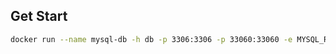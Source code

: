 ## Get Start
```bash
docker run --name mysql-db -h db -p 3306:3306 -p 33060:33060 -e MYSQL_ROOT_PASSWORD=password -d mysql
```


